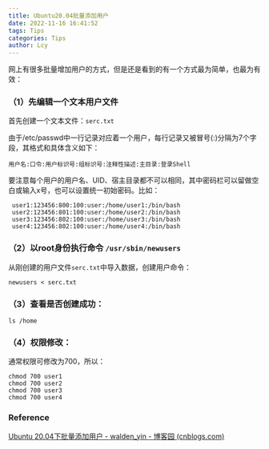 ```yaml
---
title: Ubuntu20.04批量添加用户
date: 2022-11-16 16:41:52
tags: Tips
categories: Tips
author: Lcy
---
```






网上有很多批量增加用户的方式，但是还是看到的有一个方式最为简单，也最为有效：

### （1）先编辑一个文本用户文件

首先创建一个文本文件：`serc.txt`

由于/etc/passwd中一行记录对应着一个用户，每行记录又被冒号(:)分隔为7个字段，其格式和具体含义如下：

```
用户名:口令:用户标识号:组标识号:注释性描述:主目录:登录Shell
```

要注意每个用户的用户名、UID、宿主目录都不可以相同，其中密码栏可以留做空白或输入x号，也可以设置统一初始密码。比如：

```shell
 user1:123456:800:100:user:/home/user1:/bin/bash
 user2:123456:801:100:user:/home/user2:/bin/bash
 user3:123456:802:100:user:/home/user3:/bin/bash
 user4:123456:802:100:user:/home/user4:/bin/bash
```

### （2）以root身份执行命令 `/usr/sbin/newusers`

从刚创建的用户文件`serc.txt`中导入数据，创建用户命令：

```
newusers < serc.txt
```

### （3）查看是否创建成功：

```
ls /home
```

### （4）权限修改：

通常权限可修改为700，所以：

```shell
chmod 700 user1
chmod 700 user2
chmod 700 user3
chmod 700 user4
```

### Reference

[Ubuntu 20.04下批量添加用户 - walden_yin - 博客园 (cnblogs.com)](https://www.cnblogs.com/Deskew/p/14469031.html)
